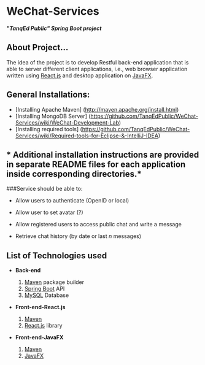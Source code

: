# WeChat-Services 
 ***"TanqEd Public" Spring Boot project***

## About Project...

  The idea of the project is to develop Restful back-end application that is able to server
  different client applications, i.e., web browser application written using [React.js](https://facebook.github.io/react/) and desktop
  application on [JavaFX](http://www.oracle.com/technetwork/java/javase/overview/javafx-overview-2158620.html).

## General Installations:

* [Installing Apache Maven] (http://maven.apache.org/install.html)
* [Installing MongoDB Server] (https://github.com/TanqEdPublic/WeChat-Services/wiki/WeChat-Development-Lab) 
* [Installing required tools] (https://github.com/TanqEdPublic/WeChat-Services/wiki/Required-tools-for-Eclipse-&-IntelliJ-IDEA)

## * Additional installation instructions are provided in separate README files for each application inside corresponding directories.*

###Service should be able to:
  - Allow users to authenticate (OpenID or local)
  - Allow user to set avatar (?)
  
  - Allow registered users to access public chat and write a message
  - Retrieve chat history (by date or last *n* messages)
  
## List of Technologies used

* **Back-end**
  1. [Maven](https://maven.apache.org/) package builder
  2. [Spring Boot](https://projects.spring.io/spring-boot/) API 
  3. [MySQL](https://dev.mysql.com/doc/refman/5.7/en/mysql-nutshell.html) Database
  
* **Front-end-React.js**
  1. [Maven](https://maven.apache.org/)
  2. [React.js](https://facebook.github.io/react/) library
  
* **Front-end-JavaFX**
  1. [Maven](https://maven.apache.org/)
  2. [JavaFX](http://www.oracle.com/technetwork/java/javase/overview/javafx-overview-2158620.html) 
  
